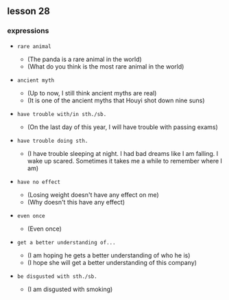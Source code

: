 ## lesson 28

### expressions

- `rare animal`
    - (The panda is a rare animal in the world)
    - (What do you think is the most rare animal in the world)

- `ancient myth`
    - (Up to now, I still think ancient myths are real)
    - (It is one of the ancient myths that Houyi shot down nine suns)

- `have trouble with/in sth./sb.`
    - (On the last day of this year, I will have trouble with passing exams)

- `have trouble doing sth.`
    - (I have trouble sleeping at night. I had bad dreams like I am falling. I wake up scared. Sometimes it takes me a while to remember where I am)

- `have no effect`
    - (Losing weight doesn't have any effect on me)
    - (Why doesn't this have any effect)

- `even once`
    - (Even once)

- `get a better understanding of...`
    - (I am hoping he gets a better understanding of who he is)
    - (I hope she will get a better understanding of this company)

- `be disgusted with sth./sb.`
    - (I am disgusted with smoking)